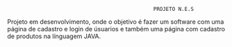                                                    PROJETO N.E.S

Projeto em desenvolvimento, onde o objetivo é fazer um software com uma página de cadastro e login de úsuarios e também uma página com cadastro de produtos na línguagem JAVA.
